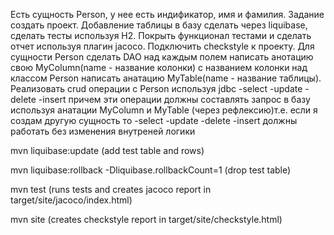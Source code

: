 Есть сущность Person, у нее есть индификатор, имя и фамилия.
Задание создать проект.
Добавление таблицы в базу сделать через liquibase,
сделать тесты используя H2. Покрыть функционал тестами
и сделать отчет используя плагин jacoco.
Подключить checkstyle к проекту.
Для сущности Person сделать DAO над каждым полем написать
анотацию свою MyColumn(name - название колонки) с названием колонки над классом Person написать анатацию MyTable(name - название таблицы). Реализовать crud операции с Person используя jdbc
-select
-update
-delete
-insert
причем эти операции должны составлять запрос в базу используя анатации MyColumn и MyTable (через рефлексию)т.е. если я создам другую сущность то
-select
-update
-delete
-insert должны работать без изменения внутреней логики



mvn liquibase:update (add test table and rows)

mvn liquibase:rollback -Dliquibase.rollbackCount=1 (drop test table)

mvn test (runs tests and creates jacoco report in target/site/jacoco/index.html)

mvn site (creates checkstyle report in target/site/checkstyle.html)